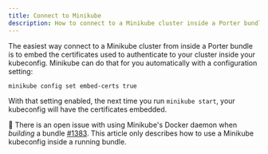 ```yaml
---
title: Connect to Minikube
description: How to connect to a Minikube cluster inside a Porter bundle.
---
```


The easiest way connect to a Minikube cluster from inside a Porter bundle is to
embed the certificates used to authenticate to your cluster inside your
kubeconfig. Minikube can do that for you automatically with a configuration
setting:

```
minikube config set embed-certs true
```

With that setting enabled, the next time you run `minikube start`, your
kubeconfig will have the certificates embedded.

🚨 There is an open issue with using Minikube's Docker daemon when _building_ a
bundle [#1383](https://github.com/getporter/porter/issues/1383). This article
only describes how to use a Minikube kubeconfig inside a running bundle.
